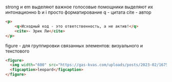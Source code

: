 strong и em выделяют важное 
голосовые помощники выделяют их интонационно
b и i просто форматирование
q - цитата
cite - автор
```html
<p>
	<q>Исходный код - это ответственность, а не актив!</q>
	<cite>- Эрик Ли</cite>
</p>
```

figure - для группировки связанных элементов: визуального и текстового
```html
<figure>
  <img width="600" src="https://gas-kvas.com/uploads/posts/2023-02/1675489758_gas-kvas-com-p-izobrazheniya-i-kartinki-na-fonovii-risuno-41.jpg" alt="">
  <figcaption>leopard</figcaption>
</figure>
```